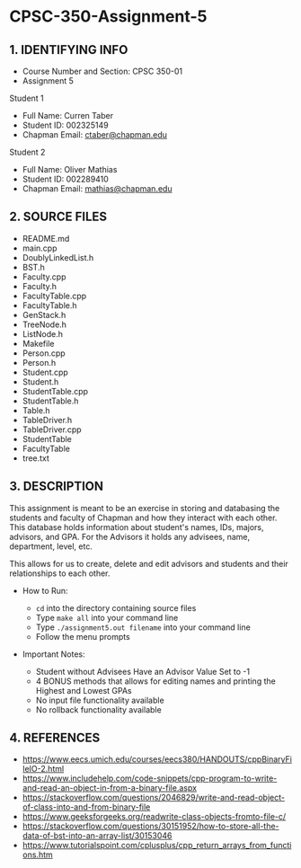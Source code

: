 # CPSC-350-Assignment-5

## 1. IDENTIFYING INFO
- Course Number and Section: CPSC 350-01
- Assignment 5

Student 1
- Full Name: Curren Taber
- Student ID: 002325149
- Chapman Email: ctaber@chapman.edu

Student 2
- Full Name: Oliver Mathias
- Student ID: 002289410
- Chapman Email: mathias@chapman.edu

## 2. SOURCE FILES
- README.md
- main.cpp
- DoublyLinkedList.h
- BST.h
- Faculty.cpp
- Faculty.h
- FacultyTable.cpp
- FacultyTable.h
- GenStack.h
- TreeNode.h
- ListNode.h
- Makefile
- Person.cpp
- Person.h
- Student.cpp
- Student.h
- StudentTable.cpp
- StudentTable.h
- Table.h
- TableDriver.h
- TableDriver.cpp
- StudentTable
- FacultyTable
- tree.txt


## 3. DESCRIPTION
This assignment is meant to be an exercise in storing and databasing
the students and faculty of Chapman and how they interact with each other.
This database holds information about student's names, IDs, majors, advisors, and GPA.
For the Advisors it holds any advisees, name, department, level, etc.

This allows for us to create, delete and edit advisors and students and their relationships to each other.

- How to Run:
  - `cd` into the directory containing source files
  - Type `make all` into your command line
  - Type `./assignment5.out filename` into your command line
  - Follow the menu prompts

- Important Notes:
  - Student without Advisees Have an Advisor Value Set to -1
  - 4 BONUS methods that allows for editing names and printing the Highest and Lowest GPAs
  - No input file functionality available
  - No rollback functionality available

## 4. REFERENCES
- https://www.eecs.umich.edu/courses/eecs380/HANDOUTS/cppBinaryFileIO-2.html
- https://www.includehelp.com/code-snippets/cpp-program-to-write-and-read-an-object-in-from-a-binary-file.aspx
- https://stackoverflow.com/questions/2046829/write-and-read-object-of-class-into-and-from-binary-file
- https://www.geeksforgeeks.org/readwrite-class-objects-fromto-file-c/
- https://stackoverflow.com/questions/30151952/how-to-store-all-the-data-of-bst-into-an-array-list/30153046
- https://www.tutorialspoint.com/cplusplus/cpp_return_arrays_from_functions.htm
